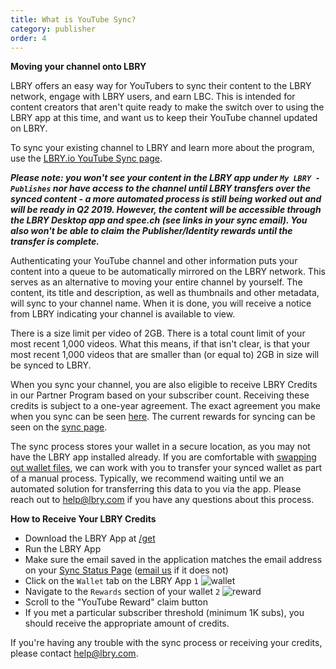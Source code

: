 ```yaml
---
title: What is YouTube Sync?
category: publisher
order: 4
---
```


**Moving your channel onto LBRY**

LBRY offers an easy way for YouTubers to sync their content to the LBRY network, engage with LBRY users, and earn LBC. This is intended for content creators that aren't quite ready to make the switch over to using the LBRY app at this time, and want us to keep their YouTube channel updated on LBRY. 

To sync your existing channel to LBRY and learn more about the program, use the [LBRY.io YouTube Sync page](/youtube).

***Please note: you won't see your content in the LBRY app under `My LBRY - Publishes` nor have access to the channel until LBRY transfers over the synced content - a more automated process is still being worked out and will be ready in Q2 2019. However, the content will be accessible through the LBRY Desktop app and spee.ch (see links in your sync email). You also won't be able to claim the Publisher/Identity rewards until the transfer is complete.***

Authenticating your YouTube channel and other information puts your content into a queue to be automatically mirrored on the LBRY network. This serves as an alternative to moving your entire channel by yourself. The content, its title and description, as well as thumbnails and other metadata, will sync to your channel name. When it is done, you will receive a notice from LBRY indicating your channel is available to view.

There is a size limit per video of 2GB. There is a total count limit of your most recent 1,000 videos. What this means, if that isn't clear, is that your most recent 1,000 videos that are smaller than (or equal to) 2GB in size will be synced to LBRY.

When you sync your channel, you are also eligible to receive LBRY Credits in our Partner Program based on your subscriber count. Receiving these credits is subject to a one-year agreement. The exact agreement you make when you sync can be seen [here](/faq/youtube-terms). The current rewards for syncing can be seen on the [sync page](/youtube).

The sync process stores your wallet in a secure location, as you may not have the LBRY app installed already. If you are comfortable with [swapping out wallet files](/faq/how-to-backup-wallet), we can work with you to transfer your synced wallet as part of a manual process. Typically, we recommend waiting until we an automated solution for transferring this data to you via the app. Please reach out to [help@lbry.com](mailto:help@lbry.com) if you have any questions about this process.

**How to Receive Your LBRY Credits**

- Download the LBRY App at [/get](https://lbry.com/get)
- Run the LBRY App
- Make sure the email saved in the application matches the email address on your [Sync Status Page](/youtube/status) ([email us](mailto:hello@lbry.com) if it does not)
- Click on the `Wallet` tab on the LBRY App `1` ![wallet](https://spee.ch/2/rewardsa.jpeg)
- Navigate to the `Rewards` section of your wallet `2` ![reward](https://spee.ch/5/rewardsww.jpeg)
- Scroll to the "YouTube Reward" claim button
- If you met a particular subscriber threshold (minimum 1K subs), you should receive the appropriate amount of credits.

If you're having any trouble with the sync process or receiving your credits, please contact [help@lbry.com](mailto:help@lbry.com).
